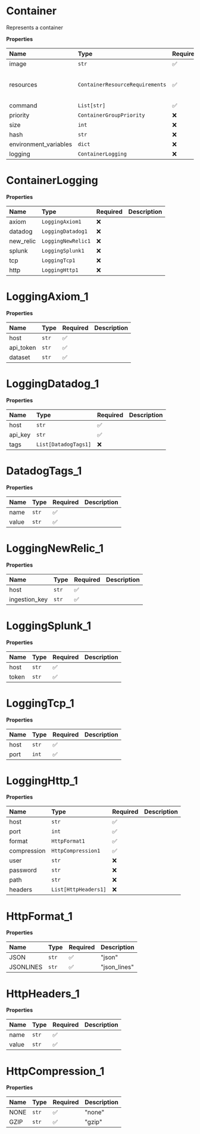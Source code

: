 # Container

Represents a container

**Properties**

| Name                  | Type                            | Required | Description                                  |
| :-------------------- | :------------------------------ | :------- | :------------------------------------------- |
| image                 | `str`                           | ✅       |                                              |
| resources             | `ContainerResourceRequirements` | ✅       | Represents a container resource requirements |
| command               | `List[str]`                     | ✅       |                                              |
| priority              | `ContainerGroupPriority`        | ❌       |                                              |
| size                  | `int`                           | ❌       |                                              |
| hash                  | `str`                           | ❌       |                                              |
| environment_variables | `dict`                          | ❌       |                                              |
| logging               | `ContainerLogging`              | ❌       |                                              |

# ContainerLogging

**Properties**

| Name      | Type               | Required | Description |
| :-------- | :----------------- | :------- | :---------- |
| axiom     | `LoggingAxiom1`    | ❌       |             |
| datadog   | `LoggingDatadog1`  | ❌       |             |
| new_relic | `LoggingNewRelic1` | ❌       |             |
| splunk    | `LoggingSplunk1`   | ❌       |             |
| tcp       | `LoggingTcp1`      | ❌       |             |
| http      | `LoggingHttp1`     | ❌       |             |

# LoggingAxiom_1

**Properties**

| Name      | Type  | Required | Description |
| :-------- | :---- | :------- | :---------- |
| host      | `str` | ✅       |             |
| api_token | `str` | ✅       |             |
| dataset   | `str` | ✅       |             |

# LoggingDatadog_1

**Properties**

| Name    | Type                 | Required | Description |
| :------ | :------------------- | :------- | :---------- |
| host    | `str`                | ✅       |             |
| api_key | `str`                | ✅       |             |
| tags    | `List[DatadogTags1]` | ❌       |             |

# DatadogTags_1

**Properties**

| Name  | Type  | Required | Description |
| :---- | :---- | :------- | :---------- |
| name  | `str` | ✅       |             |
| value | `str` | ✅       |             |

# LoggingNewRelic_1

**Properties**

| Name          | Type  | Required | Description |
| :------------ | :---- | :------- | :---------- |
| host          | `str` | ✅       |             |
| ingestion_key | `str` | ✅       |             |

# LoggingSplunk_1

**Properties**

| Name  | Type  | Required | Description |
| :---- | :---- | :------- | :---------- |
| host  | `str` | ✅       |             |
| token | `str` | ✅       |             |

# LoggingTcp_1

**Properties**

| Name | Type  | Required | Description |
| :--- | :---- | :------- | :---------- |
| host | `str` | ✅       |             |
| port | `int` | ✅       |             |

# LoggingHttp_1

**Properties**

| Name        | Type                 | Required | Description |
| :---------- | :------------------- | :------- | :---------- |
| host        | `str`                | ✅       |             |
| port        | `int`                | ✅       |             |
| format      | `HttpFormat1`        | ✅       |             |
| compression | `HttpCompression1`   | ✅       |             |
| user        | `str`                | ❌       |             |
| password    | `str`                | ❌       |             |
| path        | `str`                | ❌       |             |
| headers     | `List[HttpHeaders1]` | ❌       |             |

# HttpFormat_1

**Properties**

| Name      | Type  | Required | Description  |
| :-------- | :---- | :------- | :----------- |
| JSON      | `str` | ✅       | "json"       |
| JSONLINES | `str` | ✅       | "json_lines" |

# HttpHeaders_1

**Properties**

| Name  | Type  | Required | Description |
| :---- | :---- | :------- | :---------- |
| name  | `str` | ✅       |             |
| value | `str` | ✅       |             |

# HttpCompression_1

**Properties**

| Name | Type  | Required | Description |
| :--- | :---- | :------- | :---------- |
| NONE | `str` | ✅       | "none"      |
| GZIP | `str` | ✅       | "gzip"      |
